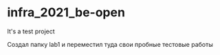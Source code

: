 # infra_2021_be-open
It's a test project

Создал папку lab1 и переместил туда свои пробные тестовые работы
